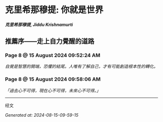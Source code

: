 # 克里希那穆提: 你就是世界
##### 克里希那穆提, Jiddu Krishnamurti

## 推薦序——走上自力覺醒的道路
### Page 8 @ 15 August 2024 09:52:24 AM
*自覺是智慧的開端，恐懼的結尾。人唯有了解自己，才有可能創造根本性的轉化。*
### Page 8 @ 15 August 2024 09:58:06 AM
*「過去心不可得，現在心不可得，未來心不可得。」*

---
经文

_Generated at: 2024-08-15-09-59-15_